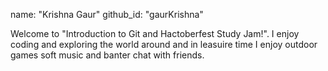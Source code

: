 name: "Krishna Gaur"
github_id: "gaurKrishna"


Welcome to "Introduction to Git and Hactoberfest Study Jam!".
I enjoy coding and exploring the world around and in leasuire time I enjoy outdoor games soft music and banter chat with friends.  
 
